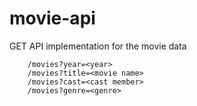 # movie-api
GET API implementation for the movie data

```
    /movies?year=<year>
    /movies?title=<movie name>
    /movies?cast=<cast member>
    /movies?genre=<genre>
```
